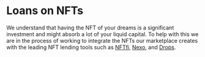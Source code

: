 # Loans on NFTs

We understand that having the NFT of your dreams is a significant investment and might absorb a lot of your liquid capital. To help with this we are in the process of working to integrate the NFTs our marketplace creates with the leading NFT lending tools such as [NFTfi](https://nftfi.com), [Nexo](https://nexo.io/nft-lending), and [Drops](https://drops.co).&#x20;
